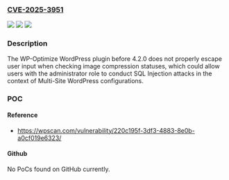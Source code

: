 ### [CVE-2025-3951](https://cve.mitre.org/cgi-bin/cvename.cgi?name=CVE-2025-3951)
![](https://img.shields.io/static/v1?label=Product&message=WP-Optimize&color=blue)
![](https://img.shields.io/static/v1?label=Version&message=0%3C%204.2.0%20&color=brighgreen)
![](https://img.shields.io/static/v1?label=Vulnerability&message=CWE-89%20SQL%20Injection&color=brighgreen)

### Description

The WP-Optimize  WordPress plugin before 4.2.0 does not properly escape user input when checking image compression statuses, which could allow users with the administrator role to conduct SQL Injection attacks in the context of Multi-Site WordPress configurations.

### POC

#### Reference
- https://wpscan.com/vulnerability/220c195f-3df3-4883-8e0b-a0cf019e6323/

#### Github
No PoCs found on GitHub currently.

